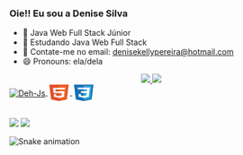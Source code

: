 ### Oie!! Eu sou a Denise Silva

- 🔭 Java Web Full Stack Júnior
- 🌱 Estudando Java Web Full Stack 
- 💬 Contate-me no email: denisekellypereira@hotmail.com
- 😄 Pronouns: ela/dela


<div align="center">
  <a href="https://github.com/DehKellySilva">
  <img height="180em" src="https://github-readme-stats.vercel.app/api?username=DehKellySilva&show_icons=true&theme=tokyonight&include_all_commits=true&count_private=true"/>
  <img height="180em" src="https://github-readme-stats.vercel.app/api/top-langs/?username=DehKellySilva&layout=compact&langs_count=7&theme=tokyonight"/>
</div>
  
  <img align="center" alt="Deh-Js" height="30" width="40" src="https://cdn.jsdelivr.net/gh/devicons/devicon/icons/java/java-original.svg" />
  <img align="center" alt="Deh-HTML" height="30" width="40"src="https://raw.githubusercontent.com/devicons/devicon/master/icons/html5/html5-original.svg">
  <img align="center" alt="Deh-CSS" height="30" width="40" src="https://raw.githubusercontent.com/devicons/devicon/master/icons/css3/css3-original.svg">

##
 
  <div> 
 <a href="https://discord.gg/WfkjmFXF" target="_blank"><img src="https://img.shields.io/badge/Discord-7289DA?style=for-the-badge&logo=discord&logoColor=white" target="_blank"></a> 
  <a href="https://www.linkedin.com/in/denise-kelly-silva/" target="_blank"><img src="https://img.shields.io/badge/-LinkedIn-%230077B5?style=for-the-badge&logo=linkedin&logoColor=white" target="_blank"></a> 
 
  ![Snake animation](https://github.com/DehKellySilva/DehKellySilva/blob/output/github-contribution-grid-snake.svg)
 </div>
